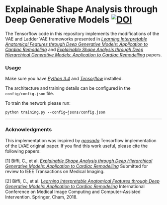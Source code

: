 # Explainable Shape Analysis through Deep Generative Models [![DOI](https://zenodo.org/badge/192420491.svg)](https://zenodo.org/badge/latestdoi/192420491)


The Tensorflow code in this repository implements the modifications of the VAE and Ladder VAE frameworks presented in *[Learning Interpretable Anatomical Features through Deep Generative Models: Application to Cardiac Remodeling](https://arxiv.org/pdf/1807.06843.)* and *[Explainable Shape Analysis through Deep Hierarchical Generative Models: Application to Cardiac Remodelling](http://arxiv.org/abs/1907.00058)* papers.

### Usage

Make sure you have *[Python 3.4](https://www.python.org/downloads/windows/)* and *[Tensorflow](https://www.tensorflow.org/install/)* installed.

The architecture and training details can be configured in the `config/config.json` file.

To train the network please run:

`python training.py --config=jsons/config.json` 


***

### Acknowledgments

This implementation was inspired by *[geosada](https://github.com/geosada/LVAE)* Tensorflow implementation of the LVAE original paper. If you find this work useful, please cite the following papers: 

[1] Biffi, C., et al. *[Explainable Shape Analysis through Deep Hierarchical Generative Models: Application to Cardiac Remodelling](http://arxiv.org/abs/1907.00058)* Submitted for review to IEEE Transactions on Medical Imaging.

[2] Biffi, C., et al. *[Learning Interpretable Anatomical Features through Deep Generative Models: Application to Cardiac Remodeling](https://arxiv.org/pdf/1807.06843)* International Conference on Medical Image Computing and Computer-Assisted Intervention. Springer, Cham, 2018.

